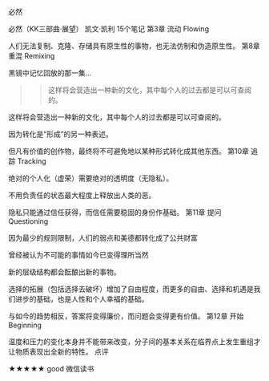 必然

必然（KK三部曲·展望）
凯文·凯利
15个笔记
第3章 流动 Flowing

人们无法复制、克隆、存储具有原生性的事物，也无法仿制和伪造原生性。
第8章 重混 Remixing

黑镜中记忆回放的那一集…
>   > 这样将会营造出一种新的文化，其中每个人的过去都是可以可查阅的。

这样将会营造出一种新的文化，其中每个人的过去都是可以可查阅的。

因为转化是“形成”的另一种表述。

但凡有价值的创作物，最终将不可避免地以某种形式转化成其他东西。
第10章 追踪 Tracking

绝对的个人化（虚荣）需要绝对的透明度（无隐私）。

不用负责任的状态最大程度上释放出人类的恶。

隐私只能通过信任获得，而信任需要稳固的身份作基础。
第11章 提问 Questioning

因为最少的规则限制，人们的弱点和美德都转化成了公共财富

曾经被认为不可能的事情如今已变得理所当然

新的层级结构都会酝酿出新的事物。

选择的拓展（包括选择去破坏）增加了自由程度，而更多的自由、选择和机遇是我们进步的基础，也是人性和个人幸福的基础。

与如今的趋势相反，答案将变得廉价，而问题会变得更有价值。
第12章 开始 Beginning

温度和压力的变化本身并不能带来改变，分子间的基本关系在临界点上发生重组才让物质表现出全新的特性。
点评

★★★★★
good
微信读书